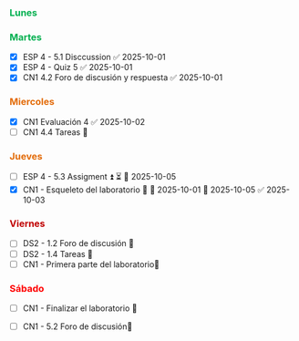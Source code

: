 ### <font color="#00b050">Lunes</font>

### <font color="#00b050">Martes</font>
- [x] ESP 4 - 5.1 Disccussion ✅ 2025-10-01
- [x] ESP 4 - Quiz 5 ✅ 2025-10-01
- [x] CN1 4.2 Foro de discusión y respuesta ✅ 2025-10-01
### <font color="#e36c09">Miercoles</font>
- [x] CN1 Evaluación 4 ✅ 2025-10-02
- [ ] CN1 4.4 Tareas 🔺 
### <font color="#e36c09">Jueves</font>
- [ ] ESP 4 - 5.3 Assigment ⏫ ⏳ 📅 2025-10-05 
- [x] CN1 - Esqueleto del laboratorio 🔺 🛫 2025-10-01 📅 2025-10-05 ✅ 2025-10-03
### <font color="#c00000">Viernes</font>
- [ ] DS2 - 1.2 Foro de discusión 🔼 
- [ ] DS2 - 1.4 Tareas 🔺 
- [ ] CN1 - Primera parte del laboratorio🔺 
### <font color="#ff0000">Sábado</font>
- [ ]  CN1 - Finalizar el laboratorio 🔺 
- [ ]  CN1 - 5.2 Foro de discusión🔺 

